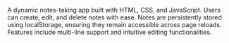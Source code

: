 A dynamic notes-taking app built with HTML, CSS, and JavaScript. Users can create, edit, and delete notes with ease. Notes are persistently stored using localStorage, ensuring they remain accessible across page reloads. Features include multi-line support and intuitive editing functionalities.
